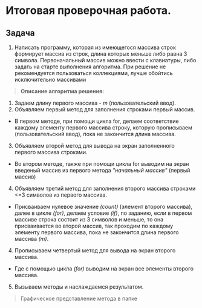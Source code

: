 # Итоговая проверочная работа.
## Задача
1. Написать программу, которая из имеющегося массива строк формирует массив из строк, длина которых меньше либо равна 3 символа. Первоначальный массив можно ввести с клавиатуры, либо задать на старте выполнения алгоритма. При решение не рекомендуется пользоваться коллекциями, лучше обойтись исключительно массивами

>**Описание алгоритма решения:**

1. Задаем длину первого массива - *m* (пользовательский ввод).
2. Объявляем первый метод для заполнения строками первый массив.
* В первом методе, при помощи цикла for, делаем соответствие каждому элементу первого массива строку, которую прописываем (пользовательский ввод), пока не закончится длина массива.
3. Объявляем второй метод для вывода на экран заполненного первого массива строками.
* Во втором методе, также при помощи цикла for выводим на экран введеный массив из первого метода *"начальный массив"* (первый массив)
4. Объявляем третий метод для заполнения второго массива строками <=3 символов из первого массива.
* Присваиваем нулевое значение *(count)* (элемент второго массива), далее в цикле *(for)*, делаем условие *(if)*, по заданию, если в первом массиве строка состоит из 3 символов и меньше, то она присваивается во второй массив, так проходим по каждому элементу первого массива, пока не закончится длина первого массива *(m)*.
4. Прописываем четвертый метод для вывода на экран второго массива. 
* Где с помощью цикла *(for)* выводим на экран все элементы второго массива.
5. Вызываем методы и наслаждаемся результатом.

>Графическое представление метода в папке 

